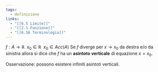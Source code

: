 ```yaml
---
tags:
  - definizione
links:
  - "[[6.5 Limite]]"
  - "[[2.1 Funzione]]"
  - "[[6.16 Terminologia]]"
---
```

$f:A\to \mathbb{R}\;\;x_0\in\mathbb{R}\;\;x_0\in Acc(A)$
Se $f$ diverge per $x\to x_0$ da destra e/o da sinistra allora si dice che $f$ ha un **asintoto verticale** di equazione  $x = x_0$.

Osservazione: possono esistere infiniti asintoti verticali.